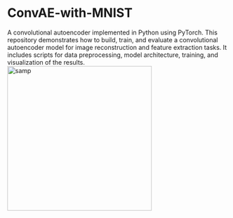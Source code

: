 # ConvAE-with-MNIST
A convolutional autoencoder implemented in Python using PyTorch. This repository demonstrates how to build, train, and evaluate a convolutional autoencoder model for image reconstruction and feature extraction tasks. It includes scripts for data preprocessing, model architecture, training, and visualization of the results.
<img width="329" alt="samp" src="https://github.com/Roshan-T/ConvAE-with-MNIST/assets/82012823/5cb6da88-be84-4745-9a23-e844e8418fcb">
